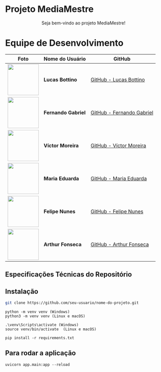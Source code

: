 # Projeto MediaMestre

<div align="center">
    Seja bem-vindo ao projeto MediaMestre!
</div>

# Equipe de Desenvolvimento

| Foto                                                                         | Nome do Usuário      | GitHub                                                         |
| ---------------------------------------------------------------------------- | -------------------- | -------------------------------------------------------------- |
| <img src="https://github.com/bottinolucas.png" width="100" height="100">     | **Lucas Bottino**    | [GitHub - Lucas Bottino](https://github.com/bottinolucas)      |
| <img src="https://github.com/show-dawn.png" width="100" height="100">        | **Fernando Gabriel** | [GitHub - Fernando Gabriel](https://github.com/show-dawn)      |
| <img src="https://github.com/aqela-batata-alt.png" width="100" height="100"> | **Víctor Moreira**   | [GitHub - Víctor Moreira](https://github.com/aqela-batata-alt) |
| <img src="https://github.com/DudaV228.png" width="100" height="100">         | **Maria Eduarda**    | [GitHub - Maria Eduarda](https://github.com/DudaV228)          |
| <img src="https://github.com/FelipeNunesdM.png" width="100" height="100">    | **Felipe Nunes**     | [GitHub - Felipe Nunes](https://github.com/FelipeNunesdM)      |
| <img src="https://github.com/arthurfonsecaa.png" width="100" height="100">   | **Arthur Fonseca**   | [GitHub - Arthur Fonseca](https://github.com/arthurfonsecaa)   |

## Especificações Técnicas do Repositório

## Instalação

```bash
git clone https://github.com/seu-usuario/nome-do-projeto.git
```

```
python -m venv venv (Windows)
python3 -m venv venv (Linux e macOS)
```

```
.\venv\Scripts\activate (Windows)
source venv/bin/activate  (Linux e macOS)
```

```
pip install -r requirements.txt
```

## Para rodar a aplicação

```
uvicorn app.main:app --reload
```
